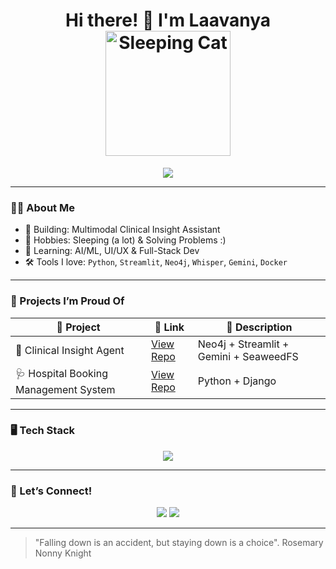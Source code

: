 <h1 align="center">Hi there! 🌸 I'm Laavanya <img src="https://media.giphy.com/media/v6aOjy0Qo1fIA/giphy.gif" width="200" alt="Sleeping Cat"/></h1>

<p align="center">
  <img src="https://readme-typing-svg.demolab.com?font=Fira+Code&pause=1000&color=F59FC9&center=true&vCenter=true&width=435&lines=Data+Scientist+%F0%9F%94%8E;Builder+of+Comprehensive+AI+Projects+%F0%9F%A4%96;Pixel+Art+Lover+%F0%9F%8E%A8;Working+on+Clinical+AI+Tools+%F0%9F%8C%90" />
</p>

---

### 👩‍🔬 About Me

- 🧠 Building: Multimodal Clinical Insight Assistant    
- 🧵 Hobbies: Sleeping (a lot) & Solving Problems :)
- 🌱 Learning: AI/ML, UI/UX & Full-Stack Dev  
- 🛠️ Tools I love: `Python`, `Streamlit`, `Neo4j`, `Whisper`, `Gemini`, `Docker`

---

### 🌼 Projects I’m Proud Of
| 🌟 Project | 🔗 Link | 💬 Description |
|-----------|---------|----------------|
| 🧠 Clinical Insight Agent | [View Repo](https://github.com/mooncoffee04/assignment) | Neo4j + Streamlit + Gemini + SeaweedFS |
| 🩺 Hospital Booking Management System | [View Repo](https://github.com/mooncoffee04/booking-system) | Python + Django |
---

### 🖥️ Tech Stack
<p align="center">
  <img src="https://skillicons.dev/icons?i=python,streamlit,docker,neo4j,html,css,javascript,lovable,postgresql,mysql,aws" />
</p>

---

### 🎀 Let’s Connect!
<p align="center">
  <a href="www.linkedin.com/in/laavanya-mishra-0157752b9"><img src="https://img.shields.io/badge/LinkedIn-%230077B5.svg?style=for-the-badge&logo=linkedin&logoColor=white"/></a>
  <a href="[github.com/mooncoffee04](https://github.com/mooncoffee04)"><img src="https://img.shields.io/badge/Portfolio-Fancy🪄-pink?style=for-the-badge"/></a>
</p>

---

> "Falling down is an accident, but staying down is a choice".
>  Rosemary Nonny Knight


